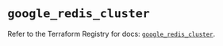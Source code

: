 # `google_redis_cluster`

Refer to the Terraform Registry for docs: [`google_redis_cluster`](https://registry.terraform.io/providers/hashicorp/google-beta/6.49.3/docs/resources/google_redis_cluster).
